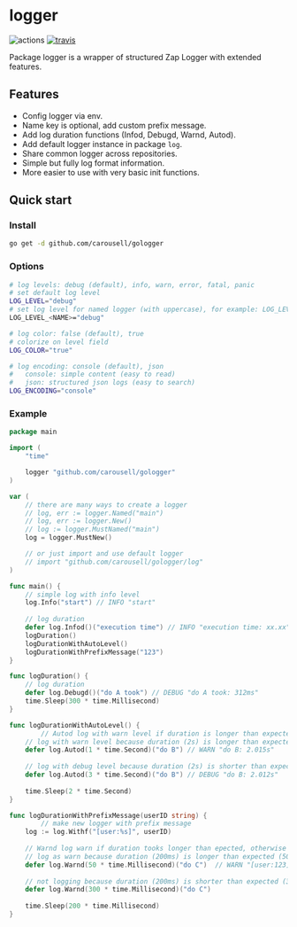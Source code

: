 # logger

![actions](https://github.com/carousell/gologger/actions/workflows/main.yml/badge.svg)
[![travis](https://app.travis-ci.com/carousell/gologger.svg?branch=main)](https://app.travis-ci.com/carousell/gologger)

Package logger is a wrapper of structured Zap Logger with extended features.

## Features

- Config logger via env.
- Name key is optional, add custom prefix message.
- Add log duration functions (Infod, Debugd, Warnd, Autod).
- Add default logger instance in package `log`.
- Share common logger across repositories.
- Simple but fully log format information.
- More easier to use with very basic init functions.

## Quick start

### Install

```bash
go get -d github.com/carousell/gologger
```

### Options
```bash
# log levels: debug (default), info, warn, error, fatal, panic
# set default log level
LOG_LEVEL="debug"
# set log level for named logger (with uppercase), for example: LOG_LEVEL_MAIN, LOG_LEVEL_HANDLER, LOG_LEVEL_DB
LOG_LEVEL_<NAME>="debug"

# log color: false (default), true
# colorize on level field 
LOG_COLOR="true"

# log encoding: console (default), json
#   console: simple content (easy to read)
#   json: structured json logs (easy to search)
LOG_ENCODING="console"
```

### Example

```go
package main

import (
	"time"

	logger "github.com/carousell/gologger"
)

var (
	// there are many ways to create a logger
	// log, err := logger.Named("main")
	// log, err := logger.New()
	// log := logger.MustNamed("main")
	log = logger.MustNew()

	// or just import and use default logger
	// import "github.com/carousell/gologger/log"
)

func main() {
	// simple log with info level
	log.Info("start") // INFO "start"
	
	// log duration
	defer log.Infod()("execution time") // INFO "execution time: xx.xx"
	logDuration()
	logDurationWithAutoLevel()
	logDurationWithPrefixMessage("123")
}

func logDuration() {
	// log duration
	defer log.Debugd()("do A took") // DEBUG "do A took: 312ms"
	time.Sleep(300 * time.Millisecond)
}

func logDurationWithAutoLevel() {
        // Autod log with warn level if duration is longer than expected, otherwise log with debug level
	// log with warn level because duration (2s) is longer than expected (1s)
	defer log.Autod(1 * time.Second)("do B") // WARN "do B: 2.015s"
	
	// log with debug level because duration (2s) is shorter than expected (3s)
	defer log.Autod(3 * time.Second)("do B") // DEBUG "do B: 2.012s"
	
	time.Sleep(2 * time.Second)
}

func logDurationWithPrefixMessage(userID string) {
        // make new logger with prefix message
	log := log.Withf("[user:%s]", userID)
	
	// Warnd log warn if duration tooks longer than epected, otherwise nothing will be logged
	// log as warn because duration (200ms) is longer than expected (50ms)
	defer log.Warnd(50 * time.Millisecond)("do C")  // WARN "[user:123] do C: 200.123ms"
	
	// not logging because duration (200ms) is shorter than expected (300ms)
	defer log.Warnd(300 * time.Millisecond)("do C")
	
	time.Sleep(200 * time.Millisecond)
}
```
